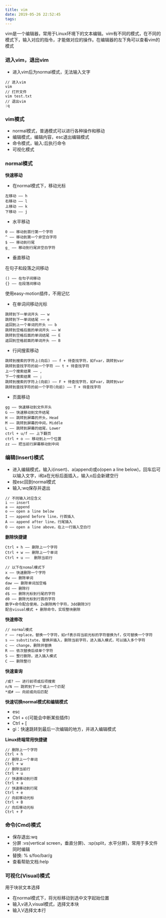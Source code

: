 ```yaml
---
title: vim
date: 2019-05-26 22:52:45
tags:
---
```



vim是一个编辑器，常用于Linux环境下的文本编辑。vim有不同的模式，在不同的模式下，输入对应的指令，才能做对应的操作。在编辑器的左下角可以查看vim的模式

### 进入vim，退出vim

* 进入vim后为normal模式，无法输入文字

```
// 进入vim
vim
// 打开文件
vim test.txt
// 退出vim
:q
```

### vim模式

* normal模式，普通模式可以进行各种操作和移动
* 编辑模式，编辑内容，esc退出编辑模式
* 命令模式，输入:后执行命令
* 可视化模式


### normal模式

**快速移动**

* 在normal模式下，移动光标

```
左移动 —— h
右移动 —— l
上移动 —— k
下移动 —— j
```

* 水平移动

```
0 —— 移动到首行第一个字符
^ —— 移动到第一个非空白字符
$ —— 移动到行尾
g_ —— 移动到行尾非空白字符
```

* 垂直移动

在句子和段落之间移动

```
() —— 在句子间移动
{} —— 在段落间移动
```
使用easy-motion插件，不用记忆

* 在单词间移动光标

```
跳转到下一单词开头 —— w
跳转到下一单词结尾 —— e
返回到上一个单词的开头 —— b
跳转到空格后面的单词开头 —— W
跳转到空格后面的单词结尾 —— E
返回到空格前面的单词开头 —— B
```

* 行间搜索移动

```
跳转到搜索的字符上(向后) —— f + 待查找字符，如fvar，跳转到var
跳转到查找字符的前一个字符 —— t + 待查找字符
上一个搜索结果 —— ,
下一个搜索结果 —— ;
跳转到搜索的字符上(向前) —— F + 待查找字符，如Fvar，跳转到var
跳转到查找字符的前一个字符(向前) —— T + 待查找字符
```

* 页面移动

```
gg —— 快速移动到文件开头
G —— 快速移动到文件结尾
H —— 跳转到屏幕的开头，Head
M —— 跳转到屏幕的中间，Middle
L —— 跳转到屏幕的结尾，Lower
ctrl + u/f —— 上下翻页
ctrl + o —— 移动到上一个位置
zz —— 把当前行屏幕移动到中间
```

### 编辑(Insert)模式

* 进入编辑模式，输入i(insert)、a(append)或o(open a line below)，回车后可以输入文字，i和a在光标后面插入，输入o后会新建空行
* 按esc回到normal模式
* 输入:wq保存并退出

```
// 不同输入对应含义
i —— insert
a —— append
o —— open a line below
I —— append before line，行首插入
A —— append after line，行尾插入
O —— open a line above，在上一行插入空白行
```

**删除快捷键**

```
Ctrl + h —— 删除上一个字符
Ctrl + w —— 删除上一个单词
Ctrl + u ——  删除当前行

// 以下在nomal模式下
x —— 快速删除一个字符
dw —— 删除单词
daw —— 删除单词加空格
dd —— 删除行
d$ —— 删除光标到行尾的字符
d0 —— 删除光标到行首的字符
数字+命令配合使用，2x删除两个字符，3dd删除3行
配合visual模式 + 删除命令，实现整块删除
```

**快速修改**

```
// normal模式
r —— replace，替换一个字符，如rf表示将当前光标的字符替换为f，仅可替换一个字符
s —— substitute，替换并插入，删除当前字符，进入插入模式，可以插入多个字符
c —— change，删除并替换
R —— 依次替换后续单个字符
S —— 整行删除，进入插入模式
C —— 删除整行
```

**快速查询**

```
/或? —— 进行前项或后项搜索
n/N —— 跳转到下一个或上一个匹配
*或# —— 向前或向后匹配
```

**快速切换normal模式和编辑模式**

* esc
* Ctrl + c(可能会中断某些插件)
* Ctrl + [
* gi：快速跳转到最后一次编辑的地方，并进入编辑模式


**Linux终端常用快捷键**

```
// 删除上一个字符
Ctrl + h
// 删除上一个单词
Ctrl + w
// 删除当前行
Ctrl + u
// 快速移动到行首
Ctrl + a
// 快速移动到行尾
Ctrl + e
// 向前移动光标
Ctrl + B
// 向后移动光标
Ctrl + F
```

### 命令(Cmd)模式

* 保存退出:wq
* 分屏 :vs(vertical screen，垂直分屏)、:sp(split，水平分屏)，常用于多文件同时编辑
* 替换: %  s/foo/bar/g
* 查看帮助文档:help

### 可视化(Visual)模式

用于块状文本选择

* 在normal模式下，将光标移动到选中文字起始位置
* 输入v进入visual模式，选择文本块
* 输入V选择文本行